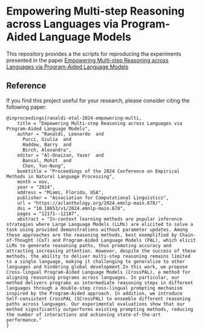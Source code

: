 # Empowering Multi-step Reasoning across Languages via Program-Aided Language Models

This repository provides a the scripts for reproducing tha experiments presented in the paper [Empowering Multi-step Reasoning across Languages via Program-Aided Language Models](https://aclanthology.org/2024.emnlp-main.678.pdf)


## Reference

If you find this project useful for your research, please consider citing the following paper:

```
@inproceedings{ranaldi-etal-2024-empowering-multi,
    title = "Empowering Multi-step Reasoning across Languages via Program-Aided Language Models",
    author = "Ranaldi, Leonardo  and
      Pucci, Giulia  and
      Haddow, Barry  and
      Birch, Alexandra",
    editor = "Al-Onaizan, Yaser  and
      Bansal, Mohit  and
      Chen, Yun-Nung",
    booktitle = "Proceedings of the 2024 Conference on Empirical Methods in Natural Language Processing",
    month = nov,
    year = "2024",
    address = "Miami, Florida, USA",
    publisher = "Association for Computational Linguistics",
    url = "https://aclanthology.org/2024.emnlp-main.678/",
    doi = "10.18653/v1/2024.emnlp-main.678",
    pages = "12171--12187",
    abstract = "In-context learning methods are popular inference strategies where Large Language Models (LLMs) are elicited to solve a task using provided demonstrations without parameter updates. Among these approaches are the reasoning methods, best exemplified by Chain-of-Thought (CoT) and Program-Aided Language Models (PAL), which elicit LLMs to generate reasoning paths, thus promoting accuracy and attracting increasing attention. However, despite the success of these methods, the ability to deliver multi-step reasoning remains limited to a single language, making it challenging to generalize to other languages and hindering global development.In this work, we propose Cross-lingual Program-Aided Language Models (CrossPAL), a method for aligning reasoning programs across languages. In particular, our method delivers programs as intermediate reasoning steps in different languages through a double-step cross-lingual prompting mechanism inspired by the Program-Aided approach. In addition, we introduce Self-consistent CrossPAL (SCrossPAL) to ensemble different reasoning paths across languages. Our experimental evaluations show that our method significantly outperforms existing prompting methods, reducing the number of interactions and achieving state-of-the-art performance."
}
```
